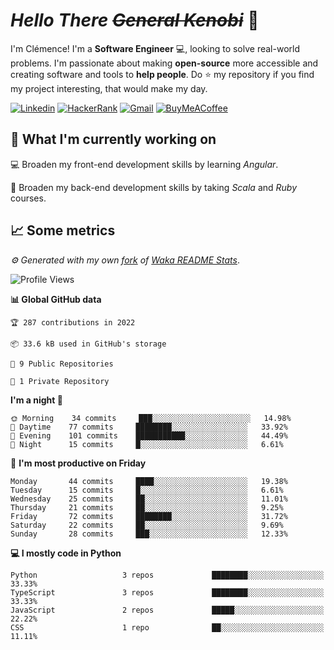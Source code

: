<!---
chomelc/chomelc is a ✨ special ✨ repository because its `README.md` (this file) appears on your GitHub profile.
You can click the Preview link to take a look at your changes.
--->

# *Hello There ~~General Kenobi~~* :vulcan_salute:

I'm Clémence! I'm a **Software Engineer** :computer:, looking to solve real-world problems. I'm passionate about making **open-source** more accessible and creating software and tools to **help people**. Do :star: my repository if you find my project interesting, that would make my day.

<!-- Badges -->
[![Linkedin](https://img.shields.io/badge/-ClémenceChomel-blue?style=flat&logo=Linkedin&logoColor=white)](https://www.linkedin.com/in/clemencechomel/)
[![HackerRank](https://img.shields.io/badge/-clemence_chomel-islamicgreen?style=flat&logo=HackerRank&logoColor=black)](https://www.hackerrank.com/clemence_chomel?hr_r=1)
[![Gmail](https://img.shields.io/badge/-clemence.chomel-c14438?style=flat&logo=Gmail&logoColor=white)](mailto:clemence.chomel@gmail.com)
[![BuyMeACoffee](https://img.shields.io/badge/-chomelcl-yellow?style=flat&logo=buymeacoffee&logoColor=black)](https://www.buymeacoffee.com/chomelcl)

## :open_file_folder: What I'm currently working on

:computer: Broaden my front-end development skills by learning *Angular*.

:open_book: Broaden my back-end development skills by taking *Scala* and *Ruby* courses.

## :chart_with_upwards_trend: Some metrics

*:gear: Generated with my own [fork](https://github.com/chomelc/waka-readme-stats) of [Waka README Stats](https://github.com/anmol098/waka-readme-stats)*.

<!--START_SECTION:waka-->
![Profile Views](http://img.shields.io/badge/Profile%20Views-69-orange)

**📊 Global GitHub data** 

```text
🏆 287 contributions in 2022

📦 33.6 kB used in GitHub's storage 

📜 9 Public Repositories 

🔑 1 Private Repository 

```
**I'm a night 🦉** 

```text
🌞 Morning    34 commits     ███░░░░░░░░░░░░░░░░░░░░░░   14.98% 
🌆 Daytime    77 commits     ████████░░░░░░░░░░░░░░░░░   33.92% 
🌃 Evening    101 commits    ███████████░░░░░░░░░░░░░░   44.49% 
🌙 Night      15 commits     █░░░░░░░░░░░░░░░░░░░░░░░░   6.61%

```
📅 **I'm most productive on Friday** 

```text
Monday       44 commits     ████░░░░░░░░░░░░░░░░░░░░░   19.38% 
Tuesday      15 commits     █░░░░░░░░░░░░░░░░░░░░░░░░   6.61% 
Wednesday    25 commits     ██░░░░░░░░░░░░░░░░░░░░░░░   11.01% 
Thursday     21 commits     ██░░░░░░░░░░░░░░░░░░░░░░░   9.25% 
Friday       72 commits     ████████░░░░░░░░░░░░░░░░░   31.72% 
Saturday     22 commits     ██░░░░░░░░░░░░░░░░░░░░░░░   9.69% 
Sunday       28 commits     ███░░░░░░░░░░░░░░░░░░░░░░   12.33%

```


**💻 I mostly code in Python** 

```text
Python                   3 repos             ████████░░░░░░░░░░░░░░░░░   33.33% 
TypeScript               3 repos             ████████░░░░░░░░░░░░░░░░░   33.33% 
JavaScript               2 repos             █████░░░░░░░░░░░░░░░░░░░░   22.22% 
CSS                      1 repo              ██░░░░░░░░░░░░░░░░░░░░░░░   11.11%

```



<!--END_SECTION:waka-->
